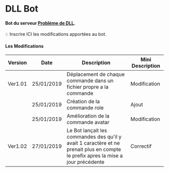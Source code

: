 # DLL Bot
#### Bot du serveur [Problème de DLL](https://discord.gg/JTTbgf9).

💡 Inscrire ICI les modifications apportées au bot. <br /> 

#### Les Modifications

| Version | Date | Description | Mini Description |
|------------|--------------------------------------------------|-----------------|-----------------|
| Ver1.01  | 25/01/2019 | Déplacement de chaque commande dans un fichier propre  a la commande| Modification |
|          | 25/01/2019 | Création de la commande role | Ajout |
|          | 25/01/2019 | Amélioration de la commande avatar| Modification |
| Ver1.02 | 27/01/2019 | Le Bot lançait les commandes des qu'il y avait 1 caractère et ne prenait plus en compte le prefix apres la mise a jour précédente | Correctif |

